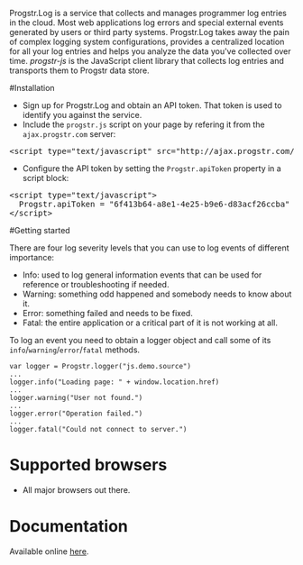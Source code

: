 
Progstr.Log is a service that collects and manages programmer log entries in the cloud. Most web applications log errors and special external events generated by users or third party systems. Progstr.Log takes away the pain of complex logging system configurations, provides a centralized location for all your log entries and helps you analyze the data you've collected over time. *progstr-js* is the JavaScript client library that collects log entries and transports them to Progstr data store.

#Installation

* Sign up for Progstr.Log and obtain an API token. That token is used to identify you against the service.
* Include the `progstr.js` script on your page by refering it from the `ajax.progstr.com` server:
<pre>
&lt;script type="text/javascript" src="http://ajax.progstr.com/progstr-js/1.0.0/progstr.js" &gt;&lt;/script&gt;
</pre>
* Configure the API token by setting the `Progstr.apiToken` property in a script block:
<pre>
&lt;script type="text/javascript"&gt;
  Progstr.apiToken = "6f413b64-a8e1-4e25-b9e6-d83acf26ccba"
&lt;/script&gt;
</pre>

#Getting started

There are four log severity levels that you can use to log events of different importance: 

* Info: used to log general information events that can be used for reference or troubleshooting if needed.
* Warning: something odd happened and somebody needs to know about it.
* Error: something failed and needs to be fixed.
* Fatal: the entire application or a critical part of it is not working at all.

To log an event you need to obtain a logger object and call some of its `info`/`warning`/`error`/`fatal` methods.

    var logger = Progstr.logger("js.demo.source")
    ...
    logger.info("Loading page: " + window.location.href)
    ...
    logger.warning("User not found.")
    ...
    logger.error("Operation failed.")
    ...
    logger.fatal("Could not connect to server.")

# Supported browsers

* All major browsers out there.

# Documentation

Available online [here](http://docs.progstr.com).
